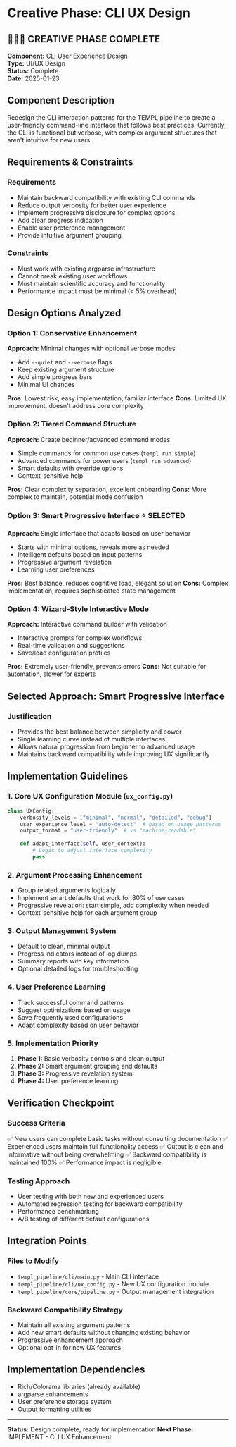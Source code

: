 # Creative Phase: CLI UX Design

## 🎨🎨🎨 CREATIVE PHASE COMPLETE

**Component:** CLI User Experience Design  
**Type:** UI/UX Design  
**Status:** Complete  
**Date:** 2025-01-23

## Component Description

Redesign the CLI interaction patterns for the TEMPL pipeline to create a user-friendly command-line interface that follows best practices. Currently, the CLI is functional but verbose, with complex argument structures that aren't intuitive for new users.

## Requirements & Constraints

### Requirements
- Maintain backward compatibility with existing CLI commands
- Reduce output verbosity for better user experience
- Implement progressive disclosure for complex options
- Add clear progress indication
- Enable user preference management
- Provide intuitive argument grouping

### Constraints
- Must work with existing argparse infrastructure
- Cannot break existing user workflows
- Must maintain scientific accuracy and functionality
- Performance impact must be minimal (< 5% overhead)

## Design Options Analyzed

### Option 1: Conservative Enhancement
**Approach:** Minimal changes with optional verbose modes
- Add `--quiet` and `--verbose` flags
- Keep existing argument structure
- Add simple progress bars
- Minimal UI changes

**Pros:** Lowest risk, easy implementation, familiar interface
**Cons:** Limited UX improvement, doesn't address core complexity

### Option 2: Tiered Command Structure
**Approach:** Create beginner/advanced command modes
- Simple commands for common use cases (`templ run simple`)
- Advanced commands for power users (`templ run advanced`)
- Smart defaults with override options
- Context-sensitive help

**Pros:** Clear complexity separation, excellent onboarding
**Cons:** More complex to maintain, potential mode confusion

### Option 3: Smart Progressive Interface ⭐ SELECTED
**Approach:** Single interface that adapts based on user behavior
- Starts with minimal options, reveals more as needed
- Intelligent defaults based on input patterns
- Progressive argument revelation
- Learning user preferences

**Pros:** Best balance, reduces cognitive load, elegant solution
**Cons:** Complex implementation, requires sophisticated state management

### Option 4: Wizard-Style Interactive Mode
**Approach:** Interactive command builder with validation
- Interactive prompts for complex workflows
- Real-time validation and suggestions
- Save/load configuration profiles

**Pros:** Extremely user-friendly, prevents errors
**Cons:** Not suitable for automation, slower for experts

## Selected Approach: Smart Progressive Interface

### Justification
- Provides the best balance between simplicity and power
- Single learning curve instead of multiple interfaces
- Allows natural progression from beginner to advanced usage
- Maintains backward compatibility while improving UX significantly

## Implementation Guidelines

### 1. Core UX Configuration Module (`ux_config.py`)
```python
class UXConfig:
    verbosity_levels = ["minimal", "normal", "detailed", "debug"]
    user_experience_level = "auto-detect"  # based on usage patterns
    output_format = "user-friendly"  # vs "machine-readable"
    
    def adapt_interface(self, user_context):
        # Logic to adjust interface complexity
        pass
```

### 2. Argument Processing Enhancement
- Group related arguments logically
- Implement smart defaults that work for 80% of use cases
- Progressive revelation: start simple, add complexity when needed
- Context-sensitive help for each argument group

### 3. Output Management System
- Default to clean, minimal output
- Progress indicators instead of log dumps
- Summary reports with key information
- Optional detailed logs for troubleshooting

### 4. User Preference Learning
- Track successful command patterns
- Suggest optimizations based on usage
- Save frequently used configurations
- Adapt complexity based on user behavior

### 5. Implementation Priority
1. **Phase 1:** Basic verbosity controls and clean output
2. **Phase 2:** Smart argument grouping and defaults
3. **Phase 3:** Progressive revelation system
4. **Phase 4:** User preference learning

## Verification Checkpoint

### Success Criteria
✅ New users can complete basic tasks without consulting documentation
✅ Experienced users maintain full functionality access
✅ Output is clean and informative without being overwhelming
✅ Backward compatibility is maintained 100%
✅ Performance impact is negligible

### Testing Approach
- User testing with both new and experienced users
- Automated regression testing for backward compatibility
- Performance benchmarking
- A/B testing of different default configurations

## Integration Points

### Files to Modify
- `templ_pipeline/cli/main.py` - Main CLI interface
- `templ_pipeline/cli/ux_config.py` - New UX configuration module
- `templ_pipeline/core/pipeline.py` - Output management integration

### Backward Compatibility Strategy
- Maintain all existing argument patterns
- Add new smart defaults without changing existing behavior
- Progressive enhancement approach
- Optional opt-in for new UX features

## Implementation Dependencies
- Rich/Colorama libraries (already available)
- argparse enhancements
- User preference storage system
- Output formatting utilities

---
**Status:** Design complete, ready for implementation
**Next Phase:** IMPLEMENT - CLI UX Enhancement 